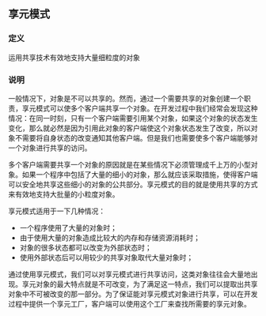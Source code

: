 ## 享元模式  
### 定义  
运用共享技术有效地支持大量细粒度的对象  
### 说明  
一般情况下，对象是不可以共享的。然而，通过一个需要共享的对象创建一个职责，享元模式可以使多个客户端共享一个对象。在开发过程中我们经常会发现这种情况：在同一时刻，只有一个客户端需要引用某个对象，如果这个对象的状态发生变化，那么就必然是因为引用此对象的客户端使这个对象状态发生了改变，所以对象不需要将自身状态的改变通知其他客户端。但是我们也需要使多个客户端能够对一个对象进行共享的访问。  

多个客户端需要共享一个对象的原因就是在某些情况下必须管理成千上万的小型对象。如果一个程序中包括了大量的细小的对象，那么就应该采取措施，使得客户端可以安全地共享这些细小的对象的公共部分。享元模式的目的就是使用共享的方式来有效地支持大批量的小粒度对象。  

享元模式适用于一下几种情况：  
* 一个程序使用了大量的对象时；  
* 由于使用大量的对象造成比较大的内存和存储资源消耗时；  
* 对象的很多状态都可以改变为外部状态时；  
* 使用外部状态后可以用较少的共享对象取代大量对象时；  

通过使用享元模式，我们可以对享元模式进行共享访问，这类对象往往会大量地出现。享元对象的最大特点就是不可改变，为了满足这一特点，我们可以提取出共享对象中不可被改变的那一部分。为了保证能对享元模式对象进行共享，可以在开发过程中提供一个享元工厂，客户端可以使用这个工厂来查找所需要的享元对象。



